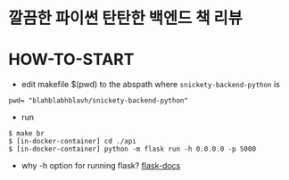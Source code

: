 # 깔끔한 파이썬 탄탄한 백엔드 책 리뷰 

# HOW-TO-START
- edit makefile $(pwd) to the abspath where `snickety-backend-python` is  
```
pwd= "blahblabhblavh/snickety-backend-python"
```
- run 
```
$ make br
$ [in-docker-container] cd ./api
$ [in-docker-container] python -m flask run -h 0.0.0.0 -p 5000
```
- why -h option for running flask?
[flask-docs](https://flask.palletsprojects.com/en/1.1.x/quickstart/#what-to-do-if-the-server-does-not-start)